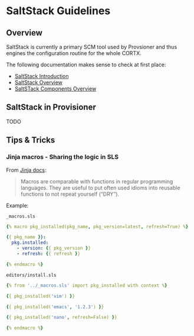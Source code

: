# SaltStack Guidelines

## Overview

SaltStack is currently a primary SCM tool used by Provsioner and thus engines
the configuration routine for the whole CORTX.

The following documentation makes sense to check at first place:
- [SaltStack Introduction](https://docs.saltproject.io/en/latest/topics/index.html)
- [SaltStack Overview](https://docs.saltproject.io/en/master/topics/development/architecture.html)
- [SaltSTack Components Overview](https://docs.saltproject.io/en/getstarted/overview.html)

## SaltStack in Provisioner

TODO

## Tips & Tricks

### Jinja macros - Sharing the logic in SLS


From [Jinja docs](https://jinja.palletsprojects.com/en/2.11.x/templates/#macros):

> Macros are comparable with functions in regular programming languages.
> They are useful to put often used idioms into reusable functions to not repeat yourself (“DRY”).


Example:

`_macros.sls`
```yaml
{% macro pkg_installed(pkg_name, pkg_version=latest, refresh=True) %}

{{ pkg_name }}:
  pkg.installed:
    - version: {{ pkg_version }}
    - refresh: {{ refresh }}

{% endmacro %}
```

`editors/install.sls`
```yaml
{% from '../_macros.sls' import pkg_installed with context %}

{{ pkg_installed('vim') }}

{{ pkg_installed('emacs', '1.2.3') }}

{{ pkg_installed('nano', refresh=False) }}

{% endmacro %}
```
